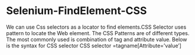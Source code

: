 # Selenium-FindElement-CSS
We can use Css selectors as a locator to find elements.CSS Selector uses pattern to locate the Web element. The CSS Patterns are of different types. The most commonly used is combination of tag and attribute value.
Below is the syntax for CSS selector 
CSS selector =tagname[Attribute=’value’]
